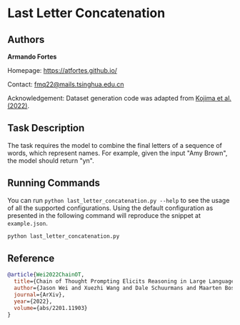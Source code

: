 # Last Letter Concatenation

## Authors

**Armando Fortes**
 
Homepage: https://atfortes.github.io/

Contact: fmq22@mails.tsinghua.edu.cn

Acknowledgement: Dataset generation code was adapted from [Kojima et al. (2022)](https://github.com/kojima-takeshi188/zero_shot_cot/blob/main/create_dataset_for_symbolic_reasoning.py).

## Task Description

The task requires the model to combine the final letters of a sequence of words, which represent names. For example, given the input "Amy Brown", the model should return "yn".

## Running Commands

You can run `python last_letter_concatenation.py --help` to see the usage of all the supported configurations. Using the default configuration as presented in the following command will reproduce the snippet at `example.json`. 

```bash
python last_letter_concatenation.py 
```

## Reference
```bibtex
@article{Wei2022ChainOT,
  title={Chain of Thought Prompting Elicits Reasoning in Large Language Models},
  author={Jason Wei and Xuezhi Wang and Dale Schuurmans and Maarten Bosma and Ed Huai-hsin Chi and Quoc Le and Denny Zhou},
  journal={ArXiv},
  year={2022},
  volume={abs/2201.11903}
}
```

